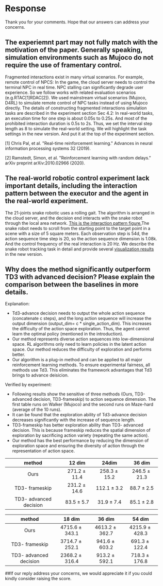 # Response
Thank you for your comments. Hope that our answers can address your concerns.
## The experiemnt part may not fully match with the motivation of the paper. Generally speaking, simulation environments such as Mujoco do not require the use of framentary control. 
Fragmented interactions exist in many virtual scenarios. For example, remote control of NPCS: In the game, the cloud server needs to control the terminal NPC in real time. NPC stalling can significantly degrade user experience. So we follow works with related evaluation scenarios (e.g.RTAC[1]RDAC[2]). We used mainstream virtual scenarios (Mujoco, D4RL) to simulate remote control of NPC tasks instead of using Mujoco directly. The details of constructing fragmented interactions simulation tasks are described in the experiment section Sec 4.2: In real-world tasks, an execution time for one step is about 0.05s to 0.25s. And most of the prohibited interaction duration is 0.5s to 2s. Thus, we set the interval step length as 8 to simulate the real-world setting.  We will highlight the task settings in the new version. And put it at the top of the experiment section.

[1] Chris Pal, et al. "Real-time reinforcement learning." Advances in neural information processing systems 32 (2019).

[2] Ramstedt, Simon, et al. "Reinforcement learning with random delays." arXiv preprint arXiv:2010.02966 (2020).
## The real-world robotic control experiment lack important details, including the interaction pattern between the executor and the agent in the real-world experiment.
The 21-joints snake robotic uses a rolling gait. The algorithm is arranged in the cloud server, and the decision end interacts with the snake robot through the local area network. [This is the interaction pattern figure.](https://anonymous.4open.science/r/ICLR2024-C0F6/interaction_pattern.png)The snake robot needs to scroll from the starting point to the target point in a scene with a size of 5 square meters. Each observation step is 54d, the action sequence time step is 20, so the action sequence dimension is 1.08k. And the control frequency of the real interaction is 20 Hz. We describe the snake robot tracking task in detail and provide several [visualization results](https://anonymous.4open.science/r/ICLR2024-C0F6/) in the new version. 
## Why does the method significantly outperform TD3 with advanced decision? Please explain the comparison between the baselines in more details.
Explanation:
- Td3-advance decision needs to output the whole action sequence (concatenate c steps), and the long action sequence will increase the output dimension (output_dim= c * single_action_dim). This increases the difficulty of the action space exploration. Thus, the agent cannot learn the optimal policy (mentioned in the introduction).
- Our method represents diverse action sequences into low-dimensional space. RL algorithms only need to learn policies in the latent action space. Our method reduces the difficulty of exploration and performs better.
- Our algorithm is a plug-in method and can be applied to all major reinforcement learning methods. To ensure experimental fairness, all methods use Td3. This eliminates the framework advantages that Td3 brings to advance deisicion.

Verified by experiment:
- Following results show the sensitive of three methods (Ours, TD3-advanced decision, TD3-frameskip) to action sequence dimension. The first table runs on Walker (Mujoco) and the second runs on Maze-hard (average of the 10 runs).
- It can be found that the exploration ability of Td3-advance decision decreases significantly with the increase of sequence length.
- TD3-frameskip has better exploration ability than TD3- advanced decision. This is because frameskip reduces the spatial dimension of exploration by sacrificing action variety (repeating the same action).
- Our method has the best performance by reducing the dimension of exploration space and ensuring the diversity of action through the representation of action space.

| method     | 12 dim| 24dim| 36 dim|
| :-----------: | :-----------: | :------------: | :-----------: |
| Ours |$271.2\pm 11.4$|$258.3\pm 15.2$|$246.5\pm 21.3$|
| TD3- frameskip |$231.2\pm 14.6$|$112.1\pm 3.2$|$88.7\pm 2.5$|
| TD3- advanced decision  |$83.5\pm 5.7$|$31.9\pm 7.4$|$85.1\pm 2.8$|

| method     | 18 dim| 36 dim| 54 dim|
| :-----------: | :-----------: | :------------: | :-----------: |
| Ours |$4715.6\pm 343.1$|$4613.2\pm 362.7$|$4215.9\pm 428.3$|
| TD3- frameskip |$3714.7\pm 252.1$|$941.6\pm 603.2$|$691.3\pm 122.4$|
| TD3- advanced decision |$2368.2\pm 316.4$|$913.2\pm 592.1$|$718.3\pm 176.8$|

##If our reply address your concerns, we would appreciate it if you could kindly consider raising the score.
